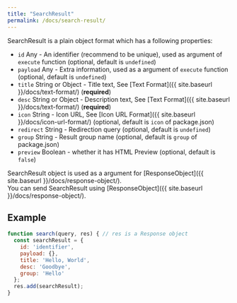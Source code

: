 ```yaml
---
title: "SearchResult"
permalink: /docs/search-result/
---
```

SearchResult is a plain object format which has a following properties:

* `id` Any - An identifier (recommend to be unique), used as argument of `execute` function (optional, default is `undefined`)
* `payload` Any - Extra information, used as a argument of `execute` function (optional, default is `undefined`) 
* `title` String or Object - Title text, See [Text Format]({{ site.baseurl }}/docs/text-format/) (**required**)
* `desc` String or Object - Description text, See [Text Format]({{ site.baseurl }}/docs/text-format/) (**required**)
* `icon` String - Icon URL, See [Icon URL Format]({{ site.baseurl }}/docs/icon-url-format/) (optional, default is `icon` of package.json)
* `redirect` String - Redirection query (optional, default is `undefined`)
* `group` String - Result group name (optional, default is `group` of package.json)
* `preview` Boolean - whether it has HTML Preview (optional, default is `false`)

  
SearchResult object is used as a argument for [ResponseObject]({{ site.baseurl }}/docs/response-object/).  
You can send SearchResult using [ResponseObject]({{ site.baseurl }}/docs/response-object/).

## Example

```javascript
function search(query, res) { // res is a Response object
  const searchResult = {
    id: 'identifier',
    payload: {},
    title: 'Hello, World',
    desc: 'Goodbye',
    group: 'Hello'
  };
  res.add(searchResult);
}
```
